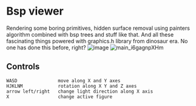 # Bsp viewer
Rendering some boring primitives, hidden surface removal using painters algorithm combined with bsp trees and stuff like that. And all these fascinating things powered with graphics.h library from dinosaur era. No one has done this before, right?
![image](https://user-images.githubusercontent.com/74429165/188334308-7503bbd6-1c66-424e-adef-adb80f80108e.png)
![main_i6gagnpXHm](https://user-images.githubusercontent.com/74429165/191322370-6b51490c-87a5-4a3f-8095-b368897a4470.gif)


## Controls

  ```
WASD               move along X and Y axes
HJKLNM             rotation along X Y and Z axes
arrow left/right   change light direction along X axis
X                  change active figure
 
  ```

